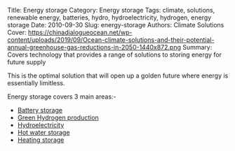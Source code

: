 Title: Energy storage
Category: Energy storage
Tags: climate, solutions, renewable energy, batteries, hydro, hydroelectricity, hydrogen, energy storage
Date: 2010-09-30
Slug: energy-storage
Authors: Climate Solutions
Cover: https://chinadialogueocean.net/wp-content/uploads/2019/09/Ocean-climate-solutions-and-their-potential-annual-greenhouse-gas-reductions-in-2050-1440x872.png
Summary: Covers technology that provides a range of solutions to storing energy for future supply

This is the optimal solution that will open up a golden future where energy is essentially limitless. 

Energy storage covers 3 main areas:-

* [Battery storage](battery-storage.html)
* [Green Hydrogen production](green-hydrogen.html)
* [Hydroelectricity](hydroelectricity.html)
* [Hot water storage](hot-water-storage.html)
* [Heating storage](heating-storage.html)


